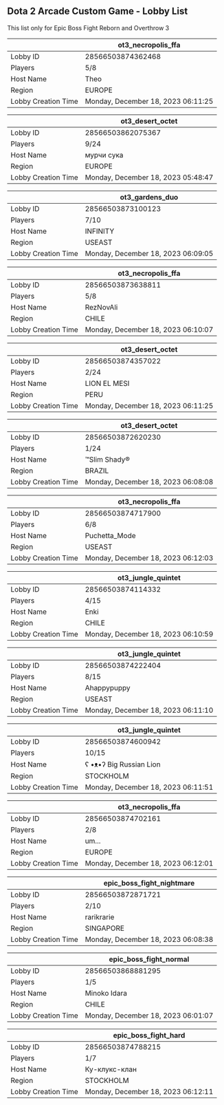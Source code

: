 ## Dota 2 Arcade Custom Game - Lobby List

This list only for Epic Boss Fight Reborn and Overthrow 3

|  | ot3_necropolis_ffa |
| ------ | ------ |
| Lobby ID | 28566503874362468 |
| Players | 5/8 |
| Host Name | Theo |
| Region | EUROPE |
| Lobby Creation Time | Monday, December 18, 2023 06:11:25 |


|  | ot3_desert_octet |
| ------ | ------ |
| Lobby ID | 28566503862075367 |
| Players | 9/24 |
| Host Name | мурчи сука |
| Region | EUROPE |
| Lobby Creation Time | Monday, December 18, 2023 05:48:47 |


|  | ot3_gardens_duo |
| ------ | ------ |
| Lobby ID | 28566503873100123 |
| Players | 7/10 |
| Host Name | INFINITY |
| Region | USEAST |
| Lobby Creation Time | Monday, December 18, 2023 06:09:05 |


|  | ot3_necropolis_ffa |
| ------ | ------ |
| Lobby ID | 28566503873638811 |
| Players | 5/8 |
| Host Name | RezNovAli |
| Region | CHILE |
| Lobby Creation Time | Monday, December 18, 2023 06:10:07 |


|  | ot3_desert_octet |
| ------ | ------ |
| Lobby ID | 28566503874357022 |
| Players | 2/24 |
| Host Name | LION EL MESI |
| Region | PERU |
| Lobby Creation Time | Monday, December 18, 2023 06:11:25 |


|  | ot3_desert_octet |
| ------ | ------ |
| Lobby ID | 28566503872620230 |
| Players | 1/24 |
| Host Name | ™Slim Shady® |
| Region | BRAZIL |
| Lobby Creation Time | Monday, December 18, 2023 06:08:08 |


|  | ot3_necropolis_ffa |
| ------ | ------ |
| Lobby ID | 28566503874717900 |
| Players | 6/8 |
| Host Name | Puchetta_Mode |
| Region | USEAST |
| Lobby Creation Time | Monday, December 18, 2023 06:12:03 |


|  | ot3_jungle_quintet |
| ------ | ------ |
| Lobby ID | 28566503874114332 |
| Players | 4/15 |
| Host Name | Enki |
| Region | CHILE |
| Lobby Creation Time | Monday, December 18, 2023 06:10:59 |


|  | ot3_jungle_quintet |
| ------ | ------ |
| Lobby ID | 28566503874222404 |
| Players | 8/15 |
| Host Name | Ahappypuppy |
| Region | USEAST |
| Lobby Creation Time | Monday, December 18, 2023 06:11:10 |


|  | ot3_jungle_quintet |
| ------ | ------ |
| Lobby ID | 28566503874600942 |
| Players | 10/15 |
| Host Name | ʕ •ᴥ•ʔ Big Russian Lion |
| Region | STOCKHOLM |
| Lobby Creation Time | Monday, December 18, 2023 06:11:51 |


|  | ot3_necropolis_ffa |
| ------ | ------ |
| Lobby ID | 28566503874702161 |
| Players | 2/8 |
| Host Name | um... |
| Region | EUROPE |
| Lobby Creation Time | Monday, December 18, 2023 06:12:01 |


|  | epic_boss_fight_nightmare |
| ------ | ------ |
| Lobby ID | 28566503872871721 |
| Players | 2/10 |
| Host Name | rarikrarie |
| Region | SINGAPORE |
| Lobby Creation Time | Monday, December 18, 2023 06:08:38 |


|  | epic_boss_fight_normal |
| ------ | ------ |
| Lobby ID | 28566503868881295 |
| Players | 1/5 |
| Host Name | Minoko Idara |
| Region | CHILE |
| Lobby Creation Time | Monday, December 18, 2023 06:01:07 |


|  | epic_boss_fight_hard |
| ------ | ------ |
| Lobby ID | 28566503874788215 |
| Players | 1/7 |
| Host Name | Ку-клукс-клан |
| Region | STOCKHOLM |
| Lobby Creation Time | Monday, December 18, 2023 06:12:11 |


